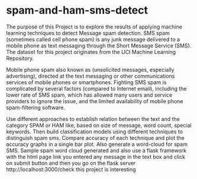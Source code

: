 # spam-and-ham-sms-detect
The purpose of this Project is to explore the results of applying machine learning techniques to detect Message spam detection.
SMS spam (sometimes called cell phone spam) is any junk message delivered to a mobile phone as text messaging through the Short
Message Service (SMS). The dataset for this project originates from the UCI Machine Learning Repository.

Mobile phone spam also known as (unsolicited messages, especially advertising), directed at the text
messaging or other communications services of mobile phones or smartphones. Fighting SMS spam is complicated
by several factors (compared to Internet email), including the lower rate of SMS spam, which has allowed many
users and service providers to ignore the issue, and the limited availability of mobile phone spam-filtering software.

Use different approaches to establish relation between the text and the category SPAM or HAM like, based on
size of message, word count, special keywords. Then build classification models using different techniques 
to distinguish spam sms. Compare accuracy of each technique and plot the accuracy graphs in a single bar plot.
Also generate a word-cloud for spam SMS. Sample spam word cloud generated
and also use a flask framework with the html page link you entered any message in the text box and click  on submit button and then you go on the flask server http://localhost:3000/check this project is interesting
